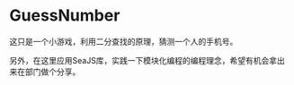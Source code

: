 GuessNumber
===========

这只是一个小游戏，利用二分查找的原理，猜测一个人的手机号。

另外，在这里应用SeaJS库，实践一下模块化编程的编程理念，希望有机会拿出来在部门做个分享。
